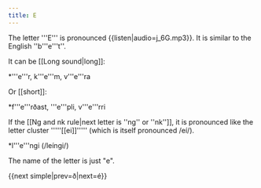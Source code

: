 ```yaml
---
title: E
---
```


The letter '''E''' is pronounced {{listen|audio=j_6G.mp3}}. It is similar to the English ''b'''e'''t''.

It can be [[Long sound|long]]:<!--<ref>When ''e'' is long, it's pronounced approximately like a long gliding sound from ''i'' to ''e.''</ref>-->

*'''e'''r, k'''e'''m, v'''e'''ra

Or [[short]]:

*f'''e'''rðast, '''e'''pli, v'''e'''rri

If the [[Ng and nk rule|next letter is ''ng'' or ''nk'']], it is pronounced like the letter cluster '''''[[ei]]''''' (which is itself pronounced /eí/).

*l'''e'''ngi (/leíngi/)
<!--
If the next letter is a ''[[g]]'' that happens to be pronounced as a /j/, it is pronounced like the letter cluster '''''[[ei]]''''' (which is itself pronounced /eí/).

* hádegi (/hádeíji/)
* segja (/seíja/)
-->

The name of the letter is just "e".

{{next simple|prev=ð|next=é}}